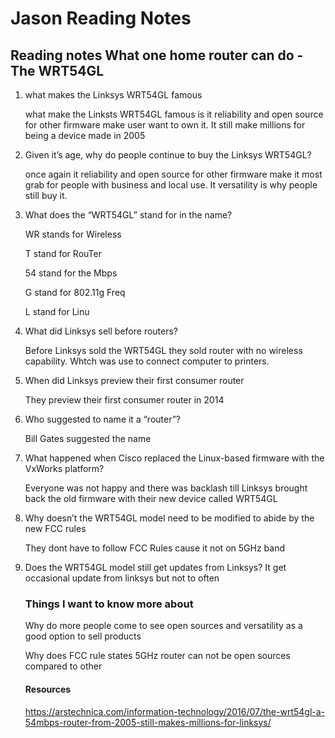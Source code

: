 # Jason Reading Notes

## Reading notes What one home router can do - The WRT54GL

1. what makes the Linksys WRT54GL famous

   what make the Linksts WRT54GL famous is it reliability and open source for other firmware make user want to own it. It still make millions for being a device made in 2005

2. Given it’s age, why do people continue to buy the Linksys WRT54GL?

   once again it reliability and open source for other firmware make it most grab for people with business and local use. It versatility is why people still buy it.

3. What does the “WRT54GL” stand for in the name?

   WR stands for Wireless

   T stand for RouTer

   54 stand for the Mbps

   G stand for 802.11g Freq

   L stand for Linu

4. What did Linksys sell before routers?

   Before Linksys sold the WRT54GL they sold router with no wireless capability. Whtch was use to connect computer to printers.

5. When did Linksys preview their first consumer router

   They preview their first consumer router in 2014

6. Who suggested to name it a “router”?

   Bill Gates suggested the name

7. What happened when Cisco replaced the Linux-based firmware with the VxWorks platform?

   Everyone was not happy and there was backlash till Linksys brought back the old firmware with their new device called WRT54GL

8. Why doesn’t the WRT54GL model need to be modified to abide by the new FCC rules

   They dont have to follow FCC Rules cause it not on 5GHz band

9. Does the WRT54GL model still get updates from Linksys?
    It get occasional update from linksys but not to often

   ### Things I want to know more about

      Why do more people come to see open sources and versatility as a good option to sell products

      Why does FCC rule states 5GHz router can not be open sources compared to other

   #### Resources

   https://arstechnica.com/information-technology/2016/07/the-wrt54gl-a-54mbps-router-from-2005-still-makes-millions-for-linksys/

  
   
